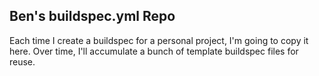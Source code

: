 ## Ben's buildspec.yml Repo
Each time I create a buildspec for a personal project, I'm going to copy it here. Over time, I'll accumulate a bunch of template buildspec files for reuse. 

